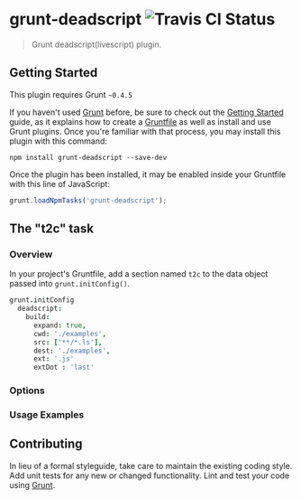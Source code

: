 # grunt-deadscript ![Travis CI Status](https://api.travis-ci.org/johanjordaan/grunt-deadscript.svg?branch=master "Travis CI Status")

> Grunt deadscript(livescript) plugin.

## Getting Started
This plugin requires Grunt `~0.4.5`

If you haven't used [Grunt](http://gruntjs.com/) before, be sure to check out the [Getting Started](http://gruntjs.com/getting-started) guide, as it explains how to create a [Gruntfile](http://gruntjs.com/sample-gruntfile) as well as install and use Grunt plugins. Once you're familiar with that process, you may install this plugin with this command:

```shell
npm install grunt-deadscript --save-dev
```

Once the plugin has been installed, it may be enabled inside your Gruntfile with this line of JavaScript:

```js
grunt.loadNpmTasks('grunt-deadscript');
```

## The "t2c" task

### Overview
In your project's Gruntfile, add a section named `t2c` to the data object passed into `grunt.initConfig()`.

```coffee
grunt.initConfig
  deadscript:
    build:
      expand: true,
      cwd: './examples',
      src: ['**/*.ls'],
      dest: './examples',
      ext: '.js'
      extDot : 'last'

```

### Options


### Usage Examples


## Contributing
In lieu of a formal styleguide, take care to maintain the existing coding style. Add unit tests for any new or changed functionality. Lint and test your code using [Grunt](http://gruntjs.com/).
